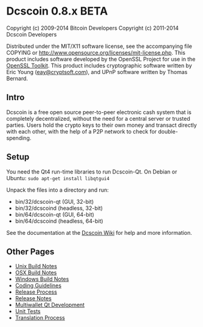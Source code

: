 Dcscoin 0.8.x BETA
====================

Copyright (c) 2009-2014 Bitcoin Developers
Copyright (c) 2011-2014 Dcscoin Developers

Distributed under the MIT/X11 software license, see the accompanying
file COPYING or http://www.opensource.org/licenses/mit-license.php.
This product includes software developed by the OpenSSL Project for use in the [OpenSSL Toolkit](http://www.openssl.org/). This product includes
cryptographic software written by Eric Young ([eay@cryptsoft.com](mailto:eay@cryptsoft.com)), and UPnP software written by Thomas Bernard.


Intro
---------------------
Dcscoin is a free open source peer-to-peer electronic cash system that is
completely decentralized, without the need for a central server or trusted
parties.  Users hold the crypto keys to their own money and transact directly
with each other, with the help of a P2P network to check for double-spending.


Setup
---------------------
You need the Qt4 run-time libraries to run Dcscoin-Qt. On Debian or Ubuntu:
	`sudo apt-get install libqtgui4`

Unpack the files into a directory and run:

- bin/32/dcscoin-qt (GUI, 32-bit)
- bin/32/dcscoind (headless, 32-bit)
- bin/64/dcscoin-qt (GUI, 64-bit)
- bin/64/dcscoind (headless, 64-bit)

See the documentation at the [Dcscoin Wiki](http://dcscoin.info)
for help and more information.


Other Pages
---------------------
- [Unix Build Notes](build-unix.md)
- [OSX Build Notes](build-osx.md)
- [Windows Build Notes](build-msw.md)
- [Coding Guidelines](coding.md)
- [Release Process](release-process.md)
- [Release Notes](release-notes.md)
- [Multiwallet Qt Development](multiwallet-qt.md)
- [Unit Tests](unit-tests.md)
- [Translation Process](translation_process.md)
